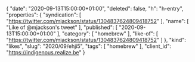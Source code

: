 {
  "date": "2020-09-13T15:00:00+01:00",
  "deleted": false,
  "h": "h-entry",
  "properties": {
    "syndication": [
      "https://twitter.com/mjackson/status/1304837624809418752"
    ],
    "name": [
      "Like of @mjackson's tweet"
    ],
    "published": [
      "2020-09-13T15:00:00+01:00"
    ],
    "category": [
      "homebrew"
    ],
    "like-of": [
      "https://twitter.com/mjackson/status/1304837624809418752"
    ]
  },
  "kind": "likes",
  "slug": "2020/09/ehji5",
  "tags": [
    "homebrew"
  ],
  "client_id": "https://indigenous.realize.be"
}
